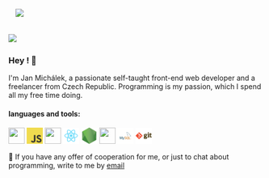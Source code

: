 <div  style="width:1000px; background=red">
  <code>
  <img src="https://media.giphy.com/media/JqM9R7HcXrTnzN1EVr/giphy.gif" style="width: 1000px">
</code>
</div>
<br />
<p dir="auto">
  <a href="https://www.linkedin.com/in/janmichalekCoding/"><img height="20" src="https://upload.wikimedia.org/wikipedia/commons/thumb/0/01/LinkedIn_Logo.svg/2560px-LinkedIn_Logo.svg.png"></a>  
</p>

### Hey ! 👋
I'm Jan Michálek, a passionate self-taught front-end web developer and a freelancer from Czech Republic. Programming is my passion, which I spend all my free time doing.

#### languages and tools:

<span style="display:inline-block;">
  <img src="https://upload.wikimedia.org/wikipedia/commons/thumb/3/38/HTML5_Badge.svg/2048px-HTML5_Badge.svg.png" width="32" height="32">
  <img src="https://raw.githubusercontent.com/github/explore/80688e429a7d4ef2fca1e82350fe8e3517d3494d/topics/javascript/javascript.png" width="32" height="32">
  <img src="https://seeklogo.com/images/C/css-3-logo-023C1A7171-seeklogo.com.png" width="32" height="32">
  <img src="https://raw.githubusercontent.com/github/explore/80688e429a7d4ef2fca1e82350fe8e3517d3494d/topics/react/react.png" width="32" height="32">
  <img src="https://raw.githubusercontent.com/github/explore/80688e429a7d4ef2fca1e82350fe8e3517d3494d/topics/nodejs/nodejs.png" width="32" height="32">
  <img src="https://upload.wikimedia.org/wikipedia/commons/thumb/2/27/PHP-logo.svg/2560px-PHP-logo.svg.png" width="32" height="32">
  <img src="https://raw.githubusercontent.com/github/explore/80688e429a7d4ef2fca1e82350fe8e3517d3494d/topics/mysql/mysql.png" width="32" height="32">
  <img src="https://raw.githubusercontent.com/github/explore/80688e429a7d4ef2fca1e82350fe8e3517d3494d/topics/git/git.png" width="32" height="32">
</span>


<p dir="auto">
  💬 If you have any offer of cooperation for me, or just to chat about programming, write to me by <a href="mailto:janmichalek213@gmail.com">email</a>
</p>
